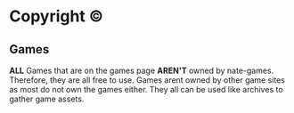 
# Copyright ©
## Games
**ALL** Games that are on the games page **AREN'T** owned by nate-games. Therefore, they are all free to use. Games arent owned by other game sites as most do not own the games either. They all can be used like archives to gather game assets.
